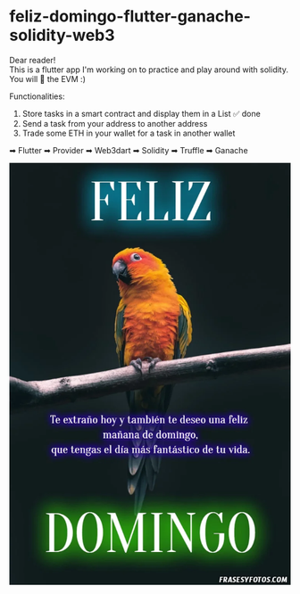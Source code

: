 # feliz-domingo-flutter-ganache-solidity-web3

Dear reader!  
This is a flutter app I'm working on to practice and play around with solidity.  
You will 💖 the EVM :)  

Functionalities:
1. Store tasks in a smart contract and display them in a List ✅ done
2. Send a task from your address to another address
3. Trade some ETH in your wallet for a task in another wallet 


➡ Flutter
➡ Provider
➡ Web3dart
➡ Solidity
➡ Truffle
➡ Ganache


![](photofeliz.jpg)
